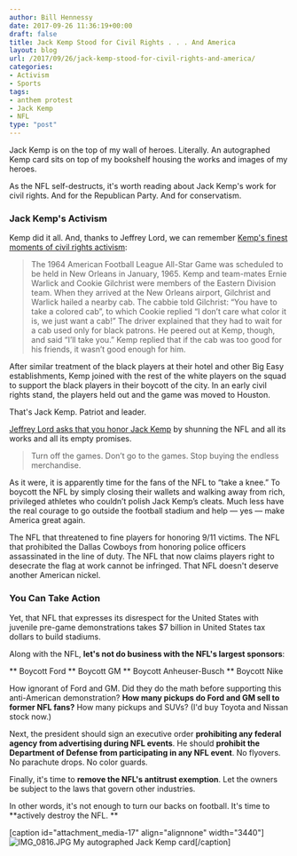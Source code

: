 ```yaml
---
author: Bill Hennessy
date: 2017-09-26 11:36:19+00:00
draft: false
title: Jack Kemp Stood for Civil Rights . . . And America
layout: blog
url: /2017/09/26/jack-kemp-stood-for-civil-rights-and-america/
categories:
- Activism
- Sports
tags:
- anthem protest
- Jack Kemp
- NFL
type: "post"
---
```


Jack Kemp is on the top of my wall of heroes. Literally. An autographed Kemp card sits on top of my bookshelf housing the works and images of my heroes.

As the NFL self-destructs, it's worth reading about Jack Kemp's work for civil rights. And for the Republican Party. And for conservatism.



### Jack Kemp's Activism



Kemp did it all. And, thanks to Jeffrey Lord, we can remember [Kemp's finest moments of civil rights activism](https://spectator.org/boycott-the-nfl/):



> The 1964 American Football League All-Star Game was scheduled to be held in New Orleans in January, 1965. Kemp and team-mates Ernie Warlick and Cookie Gilchrist were members of the Eastern Division team. When they arrived at the New Orleans airport, Gilchrist and Warlick hailed a nearby cab. The cabbie told Gilchrist: “You have to take a colored cab”, to which Cookie replied “I don’t care what color it is, we just want a cab!” The driver explained that they had to wait for a cab used only for black patrons. He peered out at Kemp, though, and said “I’ll take you.” Kemp replied that if the cab was too good for his friends, it wasn’t good enough for him.

After similar treatment of the black players at their hotel and other Big Easy establishments, Kemp joined with the rest of the white players on the squad to support the black players in their boycott of the city. In an early civil rights stand, the players held out and the game was moved to Houston.



That's Jack Kemp. Patriot and leader.

[Jeffrey Lord asks that you honor Jack Kemp](https://spectator.org/boycott-the-nfl/) by shunning the NFL and all its works and all its empty promises.



> Turn off the games. Don’t go to the games. Stop buying the endless merchandise.

As it were, it is apparently time for the fans of the NFL to “take a knee.” To boycott the NFL by simply closing their wallets and walking away from rich, privileged athletes who couldn’t polish Jack Kemp’s cleats. Much less have the real courage to go outside the football stadium and help — yes — make America great again.



The NFL that threatened to fine players for honoring 9/11 victims. The NFL that prohibited the Dallas Cowboys from honoring police officers assassinated in the line of duty. The NFL that now claims players right to desecrate the flag at work cannot be infringed. That NFL doesn't deserve another American nickel.



### You Can Take Action



Yet, that NFL that expresses its disrespect for the United States with juvenile pre-game demonstrations takes $7 billion in United States tax dollars to build stadiums.

Along with the NFL, **let's not do business with the NFL's largest sponsors**:




** Boycott Ford
** Boycott GM
** Boycott Anheuser-Busch
** Boycott Nike


How ignorant of Ford and GM. Did they do the math before supporting this anti-American demonstration? **How many pickups do Ford and GM sell to former NFL fans?** How many pickups and SUVs? (I'd buy Toyota and Nissan stock now.)

Next, the president should sign an executive order **prohibiting any federal agency from advertising during NFL events**. He should **prohibit the Department of Defense from participating in **any** NFL event**. No flyovers. No parachute drops. No color guards.

Finally, it's time to **remove the NFL's antitrust exemption**. Let the owners be subject to the laws that govern other industries.

In other words, it's not enough to turn our backs on football. It's time to **actively destroy the NFL. **



[caption id="attachment_media-17" align="alignnone" width="3440"]![IMG_0816.JPG](https://hennessysview.com/wp-content/uploads/2017/09/IMG_0816.jpg)
My autographed Jack Kemp card[/caption]




